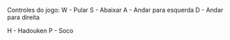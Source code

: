 Controles do jogo:
W - Pular
S - Abaixar
A - Andar para esquerda
D - Andar para direita

H - Hadouken
P - Soco